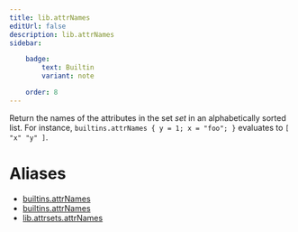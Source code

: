 ```yaml
---
title: lib.attrNames
editUrl: false
description: lib.attrNames
sidebar:

    badge:
        text: Builtin
        variant: note

    order: 8
---
```


Return the names of the attributes in the set *set* in an
alphabetically sorted list. For instance, `builtins.attrNames { y
= 1; x = "foo"; }` evaluates to `[ "x" "y" ]`.


# Aliases

- [builtins.attrNames](/nix-doc-comments/reference/builtins/builtins-attrnames)
- [builtins.attrNames](/nix-doc-comments/reference/builtins/builtins-attrnames)
- [lib.attrsets.attrNames](/nix-doc-comments/reference/lib/attrsets/lib-attrsets-attrnames)


